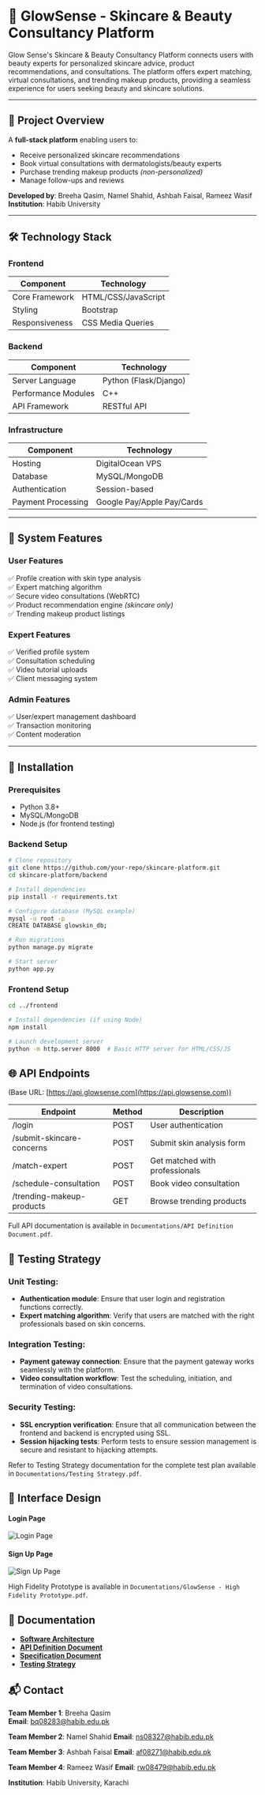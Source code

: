# 💄 GlowSense - Skincare & Beauty Consultancy Platform  
Glow Sense's Skincare &amp; Beauty Consultancy Platform connects users with beauty experts for personalized skincare advice, product recommendations, and consultations. The platform offers expert matching, virtual consultations, and trending makeup products, providing a seamless experience for users seeking beauty and skincare solutions.

---

## 📌 Project Overview  
A **full-stack platform** enabling users to:  
- Receive personalized skincare recommendations  
- Book virtual consultations with dermatologists/beauty experts  
- Purchase trending makeup products *(non-personalized)*  
- Manage follow-ups and reviews  

**Developed by**: Breeha Qasim, Namel Shahid, Ashbah Faisal, Rameez Wasif  
**Institution**: Habib University  

---

## 🛠️ Technology Stack  

### **Frontend**  
| Component       | Technology       |  
|-----------------|------------------|  
| Core Framework  | HTML/CSS/JavaScript |  
| Styling         | Bootstrap        |  
| Responsiveness  | CSS Media Queries|  

### **Backend**  
| Component            | Technology       |  
|----------------------|------------------|  
| Server Language      | Python (Flask/Django) |  
| Performance Modules  | C++              |  
| API Framework        | RESTful API      |  

### **Infrastructure**  
| Component          | Technology       |  
|--------------------|------------------|  
| Hosting            | DigitalOcean VPS |  
| Database           | MySQL/MongoDB    |  
| Authentication     | Session-based    |  
| Payment Processing | Google Pay/Apple Pay/Cards |  

---

## 🚀 System Features  

### **User Features**  
✅ Profile creation with skin type analysis  
✅ Expert matching algorithm  
✅ Secure video consultations (WebRTC)  
✅ Product recommendation engine *(skincare only)*  
✅ Trending makeup product listings  

### **Expert Features**  
✅ Verified profile system  
✅ Consultation scheduling  
✅ Video tutorial uploads  
✅ Client messaging system  

### **Admin Features**  
✅ User/expert management dashboard  
✅ Transaction monitoring  
✅ Content moderation  

---

## 🔧 Installation  

### Prerequisites  
- Python 3.8+  
- MySQL/MongoDB  
- Node.js (for frontend testing)  

### Backend Setup  
```bash
# Clone repository
git clone https://github.com/your-repo/skincare-platform.git
cd skincare-platform/backend

# Install dependencies
pip install -r requirements.txt

# Configure database (MySQL example)
mysql -u root -p
CREATE DATABASE glowskin_db;

# Run migrations
python manage.py migrate

# Start server
python app.py
```
### Frontend Setup  
```bash
cd ../frontend

# Install dependencies (if using Node)
npm install

# Launch development server
python -m http.server 8000  # Basic HTTP server for HTML/CSS/JS
```

## 🌐 API Endpoints

(Base URL: [https://api.glowsense.com](https://api.glowsense.com))

| Endpoint                        | Method | Description                                |
|----------------------------------|--------|--------------------------------------------|
| /login                           | POST   | User authentication                       |
| /submit-skincare-concerns        | POST   | Submit skin analysis form                  |
| /match-expert                    | POST   | Get matched with professionals            |
| /schedule-consultation           | POST   | Book video consultation                    |
| /trending-makeup-products        | GET    | Browse trending products                  |

Full API documentation is available in `Documentations/API Definition Document.pdf`.


## 🧪 Testing Strategy

### Unit Testing:
* **Authentication module**: Ensure that user login and registration functions correctly.
* **Expert matching algorithm**: Verify that users are matched with the right professionals based on skin concerns.

### Integration Testing:
* **Payment gateway connection**: Ensure that the payment gateway works seamlessly with the platform.
* **Video consultation workflow**: Test the scheduling, initiation, and termination of video consultations.

### Security Testing:
* **SSL encryption verification**: Ensure that all communication between the frontend and backend is encrypted using SSL.
* **Session hijacking tests**: Perform tests to ensure session management is secure and resistant to hijacking attempts.

Refer to Testing Strategy documentation for the complete test plan available in `Documentations/Testing Strategy.pdf`.

## 🎨 Interface Design 
#### **Login Page**
![Login Page](https://github.com/breehaqasim/GlowSense-Skincare-Beauty-Consultancy-Platform/blob/main/public/login%20page.png)

#### **Sign Up Page**
![Sign Up Page](https://github.com/breehaqasim/GlowSense-Skincare-Beauty-Consultancy-Platform/blob/main/public/sign%20up%20page.png)

High Fidelity Prototype is available in `Documentations/GlowSense - High Fidelity Prototype.pdf`.

<!--#### **Home Page**
![Home Page](https://github.com/breehaqasim/GlowSense-Skincare-Beauty-Consultancy-Platform/blob/main/public/home%20page.png)

#### **Skincare Page**
![Skincare Page](https://github.com/breehaqasim/GlowSense-Skincare-Beauty-Consultancy-Platform/blob/main/public/Skincare.jpeg)

#### **Skincare Concern Form**
![Skincare Concern Form](https://github.com/breehaqasim/GlowSense-Skincare-Beauty-Consultancy-Platform/blob/main/public/Skincare%20Concern%20Form.png)

#### **Booking Consultation Form**
![Booking Consultation Form](https://github.com/breehaqasim/GlowSense-Skincare-Beauty-Consultancy-Platform/blob/main/public/Booking%20Consultation.png)

#### **Makeup Products Page**
![Makeup Products Page](https://github.com/breehaqasim/GlowSense-Skincare-Beauty-Consultancy-Platform/blob/main/public/Makeup.jpeg)

#### **Contact Us Page**
![Contact Us Page](https://github.com/breehaqasim/GlowSense-Skincare-Beauty-Consultancy-Platform/blob/main/public/Contact%20Us.jpeg)-->


## 📄 Documentation
* [**Software Architecture**](https://github.com/breehaqasim/GlowSense-Skincare-Beauty-Consultancy-Platform/blob/main/Documentations/Software%20Architecture%20Document.pdf)
* [**API Definition Document**](https://github.com/breehaqasim/GlowSense-Skincare-Beauty-Consultancy-Platform/blob/main/Documentations/API%20Definition%20Document.pdf)
* [**Specification Document**](https://github.com/breehaqasim/GlowSense-Skincare-Beauty-Consultancy-Platform/blob/main/Documentations/Specification_Document.pdf)
* [**Testing Strategy**](https://github.com/breehaqasim/GlowSense-Skincare-Beauty-Consultancy-Platform/blob/main/Documentations/Test%20Strategy.pdf)

## 📬 Contact
**Team Member 1**: Breeha Qasim  
**Email**: bq08283@habib.edu.pk  

**Team Member 2**: Namel Shahid 
**Email**: ns08327@habib.edu.pk  

**Team Member 3**: Ashbah Faisal 
**Email**: af08271@habib.edu.pk  

**Team Member 4**: Rameez Wasif 
**Email**: rw08479@habib.edu.pk  

**Institution**: Habib University, Karachi
